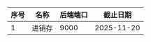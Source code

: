 | 序号 | 名称   | 后端端口 | 截止日期   |
| ---- | ------ | -------- | ---------- |
| 1    | 进销存 | 9000     | 2025-11-20 |
